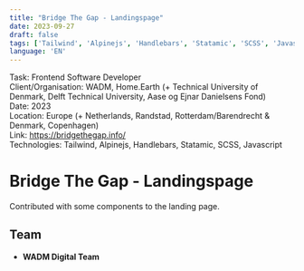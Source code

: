 ```yaml
---
title: "Bridge The Gap - Landingspage"
date: 2023-09-27
draft: false
tags: ['Tailwind', 'Alpinejs', 'Handlebars', 'Statamic', 'SCSS', 'Javascript', 'Frontend', 'WADM', 'Home.Earth', 'Europe', 'Randstad', 'Netherlands', 'Copenhagen']
language: 'EN'
--- 
```


Task: Frontend Software Developer    
Client/Organisation: WADM, Home.Earth (+ Technical University of Denmark, Delft Technical University, Aase og Ejnar Danielsens Fond)  
Date: 2023    
Location: Europe (+ Netherlands, Randstad, Rotterdam/Barendrecht & Denmark, Copenhagen)    
Link: https://bridgethegap.info/  
Technologies: Tailwind, Alpinejs, Handlebars, Statamic, SCSS, Javascript   

# Bridge The Gap - Landingspage  

Contributed with some components to the landing page.  

## Team  
- **WADM Digital Team**  